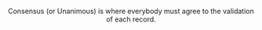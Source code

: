<p style="text-align:center">Consensus (or Unanimous) is where everybody must agree to the validation of each record.</p>
